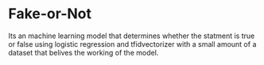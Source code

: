 # Fake-or-Not
Its an machine learning model that determines whether the statment is true or false using logistic regression and tfidvectorizer with a small amount of a dataset that belives the working of the model.
